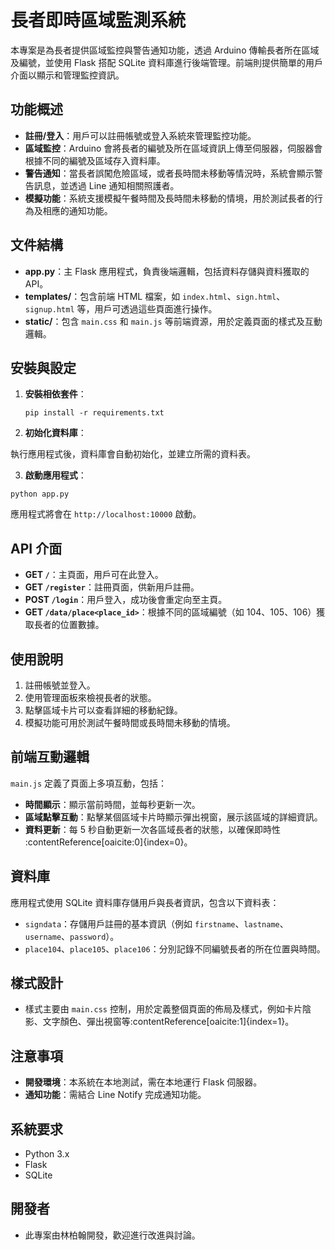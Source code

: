 # 長者即時區域監測系統

本專案是為長者提供區域監控與警告通知功能，透過 Arduino 傳輸長者所在區域及編號，並使用 Flask 搭配 SQLite 資料庫進行後端管理。前端則提供簡單的用戶介面以顯示和管理監控資訊。

## 功能概述

- **註冊/登入**：用戶可以註冊帳號或登入系統來管理監控功能。
- **區域監控**：Arduino 會將長者的編號及所在區域資訊上傳至伺服器，伺服器會根據不同的編號及區域存入資料庫。
- **警告通知**：當長者誤闖危險區域，或者長時間未移動等情況時，系統會顯示警告訊息，並透過 Line 通知相關照護者。
- **模擬功能**：系統支援模擬午餐時間及長時間未移動的情境，用於測試長者的行為及相應的通知功能。

## 文件結構

- **app.py**：主 Flask 應用程式，負責後端邏輯，包括資料存儲與資料獲取的 API。
- **templates/**：包含前端 HTML 檔案，如 `index.html`、`sign.html`、`signup.html` 等，用戶可透過這些頁面進行操作。
- **static/**：包含 `main.css` 和 `main.js` 等前端資源，用於定義頁面的樣式及互動邏輯。

## 安裝與設定

1. **安裝相依套件**：

   ```
   pip install -r requirements.txt
   ```


2. **初始化資料庫**：

執行應用程式後，資料庫會自動初始化，並建立所需的資料表。

3. **啟動應用程式**：

```
python app.py
```

應用程式將會在 `http://localhost:10000` 啟動。

## API 介面

- **GET `/`**：主頁面，用戶可在此登入。
- **GET `/register`**：註冊頁面，供新用戶註冊。
- **POST `/login`**：用戶登入，成功後會重定向至主頁。
- **GET `/data/place<place_id>`**：根據不同的區域編號（如 104、105、106）獲取長者的位置數據。

## 使用說明

1. 註冊帳號並登入。
2. 使用管理面板來檢視長者的狀態。
3. 點擊區域卡片可以查看詳細的移動紀錄。
4. 模擬功能可用於測試午餐時間或長時間未移動的情境。

## 前端互動邏輯

`main.js` 定義了頁面上多項互動，包括：
- **時間顯示**：顯示當前時間，並每秒更新一次。
- **區域點擊互動**：點擊某個區域卡片時顯示彈出視窗，展示該區域的詳細資訊。
- **資料更新**：每 5 秒自動更新一次各區域長者的狀態，以確保即時性&#8203;:contentReference[oaicite:0]{index=0}。

## 資料庫

應用程式使用 SQLite 資料庫存儲用戶與長者資訊，包含以下資料表：
- `signdata`：存儲用戶註冊的基本資訊（例如 `firstname`、`lastname`、`username`、`password`）。
- `place104`、`place105`、`place106`：分別記錄不同編號長者的所在位置與時間。

## 樣式設計

- 樣式主要由 `main.css` 控制，用於定義整個頁面的佈局及樣式，例如卡片陰影、文字顏色、彈出視窗等&#8203;:contentReference[oaicite:1]{index=1}。

## 注意事項

- **開發環境**：本系統在本地測試，需在本地運行 Flask 伺服器。
- **通知功能**：需結合 Line Notify 完成通知功能。

## 系統要求

- Python 3.x
- Flask
- SQLite

## 開發者
- 此專案由林柏翰開發，歡迎進行改進與討論。
